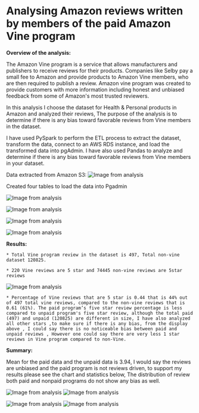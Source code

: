 # Analysing Amazon reviews written by members of the paid Amazon Vine program

**Overview of the analysis:**

The Amazon Vine program is a service that allows manufacturers and publishers to receive reviews for their products. Companies like Selby pay a small fee to Amazon and provide products to Amazon Vine members, who are then required to publish a review. Amazon vine program was created to provide customers with more information including honest and unbiased feedback from some of Amazon's most trusted reviewers. 

In this analysis I choose the dataset for Health & Personal products in Amazon and analyzed their reviews, The purpose of the analysis is to determine if there is any bias toward favorable reviews from Vine members in the dataset.

I have used PySpark to perform the ETL process to extract the dataset, transform the data, connect to an AWS RDS instance, and load the transformed data into pgAdmin. I have also used Pandas to analyze and determine if there is any bias toward favorable reviews from Vine members in your dataset.


Data extracted from Amazon S3:
![Image from analysis](resources/df.PNG)

Created four tables to load the data into Pgadmin

![Image from analysis](resources/df1.PNG)

![Image from analysis](resources/df2.PNG)

![Image from analysis](resources/df3.PNG)

![Image from analysis](resources/df4.PNG)


**Results:**

    * Total Vine program review in the dataset is 497, Total non-vine dataset 120825.

    * 220 Vine reviews are 5 star and 74445 non-vine reviews are 5star reviews

![Image from analysis](resources/Excl.PNG)

    * Percentage of Vine reviews that are 5 star is 0.44 that is 44% out of 497 total vine reviews, compared to the non-vine reviews that is 0.61 (61%). The paid program’s five star review percentage is less compared to unpaid program's five star review, although the total paid (497) and unpaid (120825) are different in size, I have also analyzed all other stars ,to make sure if there is any bias, from the display above , I could say there is no noticeable bias between paid and unpaid reviews , However one could say there are very less 1 star reviews in Vine program compared to non-Vine. 

**Summary:**

Mean for the paid data and the unpaid data is 3.94, I would say the reviews are unbiased and the paid program is not reviews driven, to support my results please see the chart and statistics below, The distribution of review both paid and nonpaid programs do not show any bias as well.

![Image from analysis](resources/dfpaid.PNG)
![Image from analysis](resources/dfunpaid.PNG)

![Image from analysis](resources/starpaid.PNG)
![Image from analysis](resources/starunpaid.PNG)


